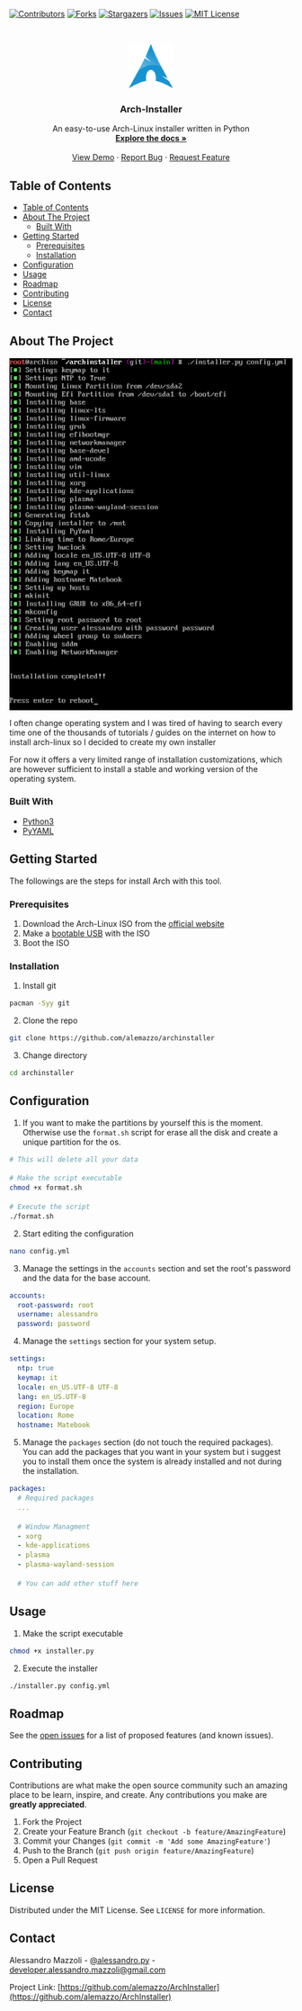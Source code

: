[![Contributors][contributors-shield]][contributors-url]
[![Forks][forks-shield]][forks-url]
[![Stargazers][stars-shield]][stars-url]
[![Issues][issues-shield]][issues-url]
[![MIT License][license-shield]][license-url]



<!-- PROJECT LOGO -->
<br />
<p align="center">
  <a href="https://github.com/alemazzo/ArchInstaller">
    <img src="images/logo.png" alt="Logo" width="80" height="80">
  </a>

  <h3 align="center">Arch-Installer</h3>

  <p align="center">
    An easy-to-use Arch-Linux installer written in Python
    <br />
    <a href="https://github.com/alemazzo/ArchInstaller"><strong>Explore the docs »</strong></a>
    <br />
    <br />
    <a href="https://github.com/alemazzo/ArchInstaller">View Demo</a>
    ·
    <a href="https://github.com/alemazzo/ArchInstaller">Report Bug</a>
    ·
    <a href="https://github.com/alemazzo/ArchInstaller">Request Feature</a>
  </p>
</p>



<!-- TABLE OF CONTENTS -->
## Table of Contents

- [Table of Contents](#table-of-contents)
- [About The Project](#about-the-project)
  - [Built With](#built-with)
- [Getting Started](#getting-started)
  - [Prerequisites](#prerequisites)
  - [Installation](#installation)
- [Configuration](#configuration)
- [Usage](#usage)
- [Roadmap](#roadmap)
- [Contributing](#contributing)
- [License](#license)
- [Contact](#contact)



<!-- ABOUT THE PROJECT -->
## About The Project
<center>
<img align=center src="images/product.png" alt="Product">
</center>

I often change operating system and I was tired of having to search every time one of the thousands of tutorials / guides on the internet on how to install arch-linux so I decided to create my own installer


For now it offers a very limited range of installation customizations, which are however sufficient to install a stable and working version of the operating system.

### Built With

* [Python3](https://www.python.org)
* [PyYAML](https://pyyaml.org)


<!-- GETTING STARTED -->
## Getting Started

The followings are the steps for install Arch with this tool.

### Prerequisites

1. Download the Arch-Linux ISO from the [official website](https://archlinux.org/download/)
2. Make a [bootable USB](https://wiki.archlinux.org/title/USB_flash_installation_medium) with the ISO
3. Boot the ISO
### Installation

1. Install git
```sh
pacman -Syy git
```
2. Clone the repo
```sh
git clone https://github.com/alemazzo/archinstaller
```
3. Change directory
```sh
cd archinstaller
```
## Configuration

1. If you want to make the partitions by yourself this is the moment. Otherwise use the `format.sh` script for erase all the disk and create a unique partition for the os.
```sh
# This will delete all your data

# Make the script executable
chmod +x format.sh 

# Execute the script
./format.sh
```
2. Start editing the configuration
```sh
nano config.yml
```
3. Manage the settings in the `accounts` section and set the root's password and the data for the base account.
```yaml
accounts:
  root-password: root
  username: alessandro
  password: password
```
4. Manage the `settings` section for your system setup.
```yaml
settings:
  ntp: true
  keymap: it
  locale: en_US.UTF-8 UTF-8
  lang: en_US.UTF-8
  region: Europe
  location: Rome
  hostname: Matebook
```
5. Manage the `packages` section (do not touch the required packages). <br>
You can add the packages that you want in your system but i suggest you to install them once the system is already installed and not during the installation.
```yaml
packages:
  # Required packages
  ...

  # Window Managment
  - xorg
  - kde-applications
  - plasma
  - plasma-wayland-session

  # You can add other stuff here

```


<!-- USAGE EXAMPLES -->
## Usage


1. Make the script executable
```sh
chmod +x installer.py
```
2.  Execute the installer
```sh
./installer.py config.yml
```


<!-- ROADMAP -->
## Roadmap

See the [open issues](https://github.com/alemazzo/ArchInstaller/issues) for a list of proposed features (and known issues).

<!-- CONTRIBUTING -->
## Contributing

Contributions are what make the open source community such an amazing place to be learn, inspire, and create. Any contributions you make are **greatly appreciated**.

1. Fork the Project
2. Create your Feature Branch (`git checkout -b feature/AmazingFeature`)
3. Commit your Changes (`git commit -m 'Add some AmazingFeature'`)
4. Push to the Branch (`git push origin feature/AmazingFeature`)
5. Open a Pull Request



<!-- LICENSE -->
## License

Distributed under the MIT License. See `LICENSE` for more information.

<!-- CONTACT -->
## Contact

Alessandro Mazzoli - [@alessandro.py](https://instagram.com/alessandro.py) - developer.alessandro.mazzoli@gmail.com

Project Link: [https://github.com/alemazzo/ArchInstaller](https://github.com/alemazzo/ArchInstaller)

<!-- MARKDOWN LINKS & IMAGES -->
<!-- https://www.markdownguide.org/basic-syntax/#reference-style-links -->
[contributors-shield]: https://img.shields.io/github/contributors/alemazzo/ArchInstaller.svg?style=flat-square
[contributors-url]: https://github.com/alemazzo/ArchInstaller/graphs/contributors
[forks-shield]: https://img.shields.io/github/forks/alemazzo/ArchInstaller.svg?style=flat-square
[forks-url]: https://github.com/alemazzo/ArchInstaller/network/members
[stars-shield]: https://img.shields.io/github/stars/alemazzo/ArchInstaller.svg?style=flat-square
[stars-url]: https://github.com/alemazzo/ArchInstaller/stargazers
[issues-shield]: https://img.shields.io/github/issues/alemazzo/ArchInstaller.svg?style=flat-square
[issues-url]: https://github.com/alemazzo/ArchInstaller/issues
[license-shield]: https://img.shields.io/github/license/alemazzo/ArchInstaller.svg?style=flat-square
[license-url]: https://github.com/alemazzo/ArchInstaller/blob/master/LICENSE.txt
[product-screenshot]: images/screenshot.png